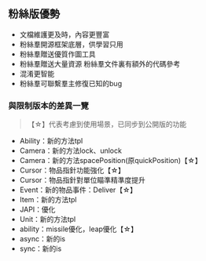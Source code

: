 ## 粉絲版優勢

* 文檔維護更及時，內容更豐富
* 粉絲羣開源框架底層，供學習只用
* 粉絲羣贈送優質作圖工具
* 粉絲羣贈送大量資源
  粉絲羣文件裏有額外的代碼參考
* 混淆更智能
* 粉絲羣可聯繫羣主修復已知的bug

### 與限制版本的差異一覽

> 【☆】代表考慮到使用場景，已同步到公開版的功能

* Ability：新的方法tpl
* Camera：新的方法lock、unlock
* Camera：新的方法spacePosition(原quickPosition)【☆】
* Cursor：物品指針功能強化【☆】
* Cursor：物品指針對單位瞄準精準度提升
* Event：新的物品事件：Deliver【☆】
* Item：新的方法tpl
* JAPI：優化
* Unit：新的方法tpl
* ability：missile優化，leap優化【☆】
* async：新的is
* sync：新的is

